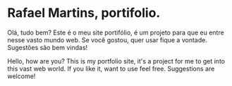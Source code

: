 # Rafael Martins, portifolio.

>
Olá, tudo bem?
Este é o meu site portifólio, é um projeto para que eu entre nesse vasto mundo web.
Se você gostou, quer usar fique a vontade.
Sugestões são bem vindas!

Hello, how are you?
This is my portfolio site, it's a project for me to get into this vast web world.
If you like it, want to use feel free.
Suggestions are welcome!
